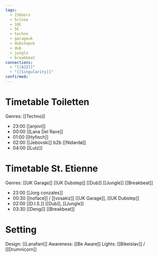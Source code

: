 ```yaml
---
tags:
  - 23doors
  - 5close
  - 10€
  - 5€
  - techno
  - garageuk
  - dubstepuk
  - dub
  - jungle
  - breakbeat
connections:  
  - "[[AJZ]]"
  - "[[Singularity]]"
confirmed:
---
```


# Timetable Toiletten 
Genres: [[Techno]] 

- 23:00 [[anjovi]] 
- 00:00 [[Lana Del Rave]] 
- 01:00 [[Hyfisch]]
- 02:00 [[Jebovski]] b2b [[Nidardø]]
- 04:00 [[Lutz]] 


# Timetable St. Etienne
Genres: [[UK Garage]] [[UK Dubstep]] [[Dub]] [[Jungle]] [[Breakbeat]]

- 23:00 [[Jorg conzales]]
- 00:30 [[noface]] / [[vosakiz]] [[UK Garage]], [[UK Dubstep]] 
- 02:00 [[D.I.S.]]               [[Dub]], [[Jungle]]           
- 03:30 [[Dengi]]                [[Breakbeat]]                 

# Setting
Design: [[Lanafant]]
Awareness: [[Be Aware]]
Lights: [[Bikeislav]] / [[Drumnicorn]]
